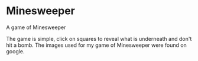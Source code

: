 # Minesweeper
A game of Minesweeper

The game is simple, click on squares to reveal what is underneath and don't hit a bomb. 
The images used for my game of Minesweeper were found on google.

